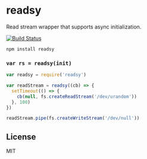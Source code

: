 # readsy

Read stream wrapper that supports async initialization.

[![Build Status](https://travis-ci.org/cshum/readsy.svg?branch=master)](https://travis-ci.org/cshum/readsy)

```
npm install readsy
```

### `var rs = readsy(init)`

```js
var readsy = require('readsy')

var readStream = readsy((cb) => {
  setTimeout(() => {
    cb(null, fs.createReadStream('/dev/urandom'))
  }, 100)
})

readStream.pipe(fs.createWriteStream('/dev/null'))
```

## License

MIT

